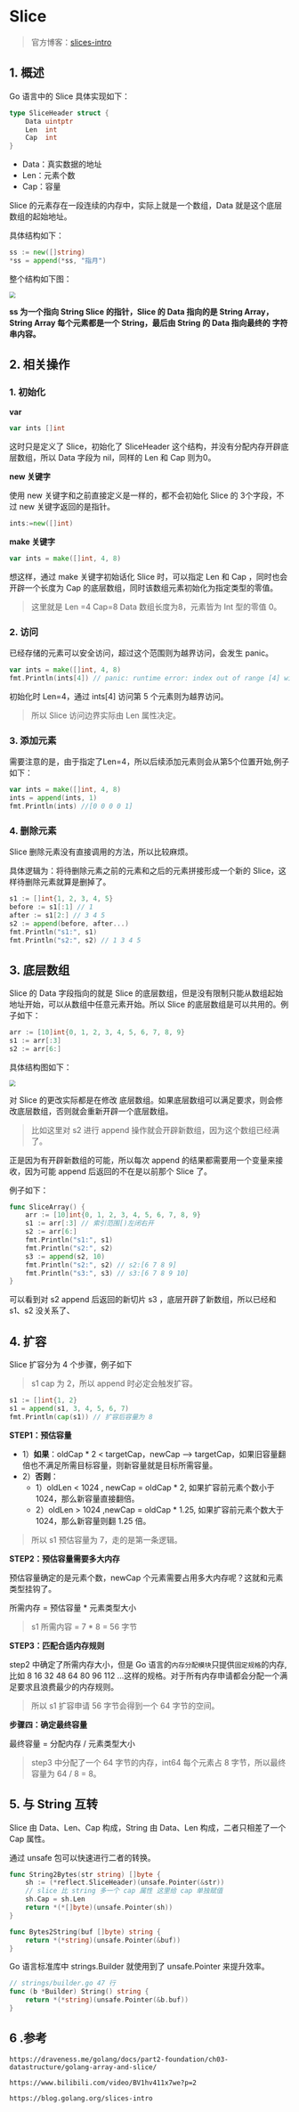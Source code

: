 # Slice

> 官方博客：[slices-intro](https://go.dev/blog/slices-intro)

## 1. 概述

Go 语言中的 Slice 具体实现如下：

```go
type SliceHeader struct {
	Data uintptr
	Len  int
	Cap  int
}
```

* Data：真实数据的地址
* Len：元素个数
* Cap：容量

Slice 的元素存在一段连续的内存中，实际上就是一个数组，Data 就是这个底层数组的起始地址。



具体结构如下：

```go
ss := new([]string)
*ss = append(*ss, "指月")
```

整个结构如下图：

<img src="assets/slice-string.png" style="zoom:67%;" />



**ss 为一个指向 String Slice 的指针，Slice 的 Data 指向的是 String Array，String Array 每个元素都是一个 String，最后由 String 的 Data 指向最终的 字符串内容。**

## 2. 相关操作

### 1. 初始化

**var**

```go
var ints []int
```

这时只是定义了 Slice，初始化了 SliceHeader 这个结构，并没有分配内存开辟底层数组，所以 Data 字段为 nil，同样的 Len 和 Cap 则为0。

**new 关键字**

使用 new 关键字和之前直接定义是一样的，都不会初始化 Slice 的  3个字段，不过 new 关键字返回的是指针。

```go
ints:=new([]int)
```

**make 关键字**

```go
var ints = make([]int, 4, 8)
```

想这样，通过 make 关键字初始话化 Slice 时，可以指定 Len 和 Cap ，同时也会开辟一个长度为 Cap 的底层数组，同时该数组元素初始化为指定类型的零值。

> 这里就是 Len =4 Cap=8 Data 数组长度为8，元素皆为 Int 型的零值 0。



### 2. 访问

已经存储的元素可以安全访问，超过这个范围则为越界访问，会发生 panic。

```go
var ints = make([]int, 4, 8)
fmt.Println(ints[4]) // panic: runtime error: index out of range [4] with length 4
```

初始化时 Len=4，通过 ints[4] 访问第 5 个元素则为越界访问。

> 所以 Slice 访问边界实际由 Len 属性决定。

### 3. 添加元素

需要注意的是，由于指定了Len=4，所以后续添加元素则会从第5个位置开始,例子如下：

```go
var ints = make([]int, 4, 8)
ints = append(ints, 1)
fmt.Println(ints) //[0 0 0 0 1]
```



### 4. 删除元素

Slice 删除元素没有直接调用的方法，所以比较麻烦。

具体逻辑为：将待删除元素之前的元素和之后的元素拼接形成一个新的 Slice，这样待删除元素就算是删掉了。

```go
s1 := []int{1, 2, 3, 4, 5}
before := s1[:1] // 1
after := s1[2:] // 3 4 5
s2 := append(before, after...)
fmt.Println("s1:", s1)
fmt.Println("s2:", s2) // 1 3 4 5
```



## 3. 底层数组

Slice 的 Data 字段指向的就是 Slice 的底层数组，但是没有限制只能从数组起始地址开始，可以从数组中任意元素开始。所以 Slice 的底层数组是可以共用的。例子如下：

```go
arr := [10]int{0, 1, 2, 3, 4, 5, 6, 7, 8, 9}
s1 := arr[:3]
s2 := arr[6:]
```

具体结构图如下：

<img src="assets/slice-array.png" style="zoom:67%;" />

对 Slice 的更改实际都是在修改 底层数组。如果底层数组可以满足要求，则会修改底层数组，否则就会重新开辟一个底层数组。

> 比如这里对 s2 进行 append 操作就会开辟新数组，因为这个数组已经满了。

正是因为有开辟新数组的可能，所以每次 append 的结果都需要用一个变量来接收，因为可能 append 后返回的不在是以前那个 Slice 了。

例子如下：

```go
func SliceArray() {
	arr := [10]int{0, 1, 2, 3, 4, 5, 6, 7, 8, 9}
	s1 := arr[:3] // 索引范围[)左闭右开
	s2 := arr[6:]
	fmt.Println("s1:", s1)
	fmt.Println("s2:", s2)
	s3 := append(s2, 10)
	fmt.Println("s2:", s2) // s2:[6 7 8 9] 
	fmt.Println("s3:", s3) // s3:[6 7 8 9 10] 
}
```

可以看到对 s2 append 后返回的新切片 s3 ，底层开辟了新数组，所以已经和 s1、s2 没关系了、



## 4. 扩容

Slice 扩容分为 4 个步骤，例子如下

> s1 cap 为 2，所以 append 时必定会触发扩容。

```go
s1 := []int{1, 2}
s1 = append(s1, 3, 4, 5, 6, 7)
fmt.Println(cap(s1)) // 扩容后容量为 8
```



**STEP1：预估容量**

* 1）**如果**：oldCap * 2 < targetCap，newCap --> targetCap，如果旧容量翻倍也不满足所需目标容量，则新容量就是目标所需容量。
* 2）**否则**：
  * 1）oldLen < 1024 , newCap = oldCap * 2, 如果扩容前元素个数小于 1024，那么新容量直接翻倍。
  * 2）oldLen > 1024 ,newCap = oldCap * 1.25, 如果扩容前元素个数大于 1024，那么新容量则翻 1.25 倍。

> 所以 s1 预估容量为  7，走的是第一条逻辑。

**STEP2：预估容量需要多大内存**

预估容量确定的是元素个数，newCap 个元素需要占用多大内存呢？这就和元素类型挂钩了。

所需内存 = 预估容量 * 元素类型大小

>s1 所需内容 = 7 * 8 = 56 字节



**STEP3：匹配合适内存规则**

step2 中确定了所需内存大小，但是 Go 语言的`内存分配模块`只提供`固定规格`的内存,比如 8 16 32 48 64 80 96 112 ...这样的规格。对于所有内存申请都会分配一个满足要求且浪费最少的内存规则。

> 所以 s1 扩容申请 56 字节会得到一个 64 字节的空间。



**步骤四：确定最终容量**

最终容量 = 分配内存 / 元素类型大小

> step3 中分配了一个 64 字节的内存，int64 每个元素占 8 字节，所以最终容量为 64 / 8 = 8。



## 5. 与 String 互转

Slice 由 Data、Len、Cap 构成，String 由 Data、Len 构成，二者只相差了一个 Cap 属性。

通过 unsafe 包可以快速进行二者的转换。

```go
func String2Bytes(str string) []byte {
	sh := (*reflect.SliceHeader)(unsafe.Pointer(&str))
	// slice 比 string 多一个 cap 属性 这里给 cap 单独赋值
	sh.Cap = sh.Len
	return *(*[]byte)(unsafe.Pointer(sh))
}

func Bytes2String(buf []byte) string {
	return *(*string)(unsafe.Pointer(&buf))
}
```

Go 语言标准库中 strings.Builder 就使用到了 unsafe.Pointer 来提升效率。

```go
// strings/builder.go 47 行
func (b *Builder) String() string {
	return *(*string)(unsafe.Pointer(&b.buf))
}
```



## 6 .参考

`https://draveness.me/golang/docs/part2-foundation/ch03-datastructure/golang-array-and-slice/`

`https://www.bilibili.com/video/BV1hv411x7we?p=2`

`https://blog.golang.org/slices-intro`